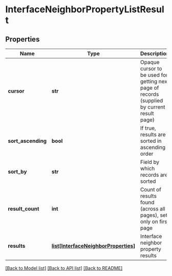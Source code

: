 # InterfaceNeighborPropertyListResult

## Properties
Name | Type | Description | Notes
------------ | ------------- | ------------- | -------------
**cursor** | **str** | Opaque cursor to be used for getting next page of records (supplied by current result page) | [optional] 
**sort_ascending** | **bool** | If true, results are sorted in ascending order | [optional] 
**sort_by** | **str** | Field by which records are sorted | [optional] 
**result_count** | **int** | Count of results found (across all pages), set only on first page | [optional] 
**results** | [**list[InterfaceNeighborProperties]**](InterfaceNeighborProperties.md) | Interface neighbor property results | [optional] 

[[Back to Model list]](../README.md#documentation-for-models) [[Back to API list]](../README.md#documentation-for-api-endpoints) [[Back to README]](../README.md)

